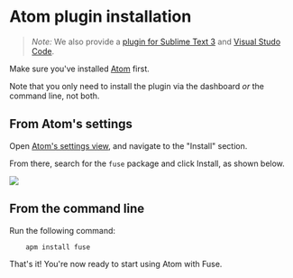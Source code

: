 # Atom plugin installation

<blockquote class="callout-info">

*Note:* We also provide a [plugin for Sublime Text 3](sublime-plugin.md) and [Visual Studo Code](visual-studio-code-plugin.md).

</blockquote>

Make sure you've installed [Atom](https://atom.io/) first.

Note that you only need to install the plugin via the dashboard *or* the command line, not both.

## From Atom's settings

Open [Atom's settings view](http://flight-manual.atom.io/getting-started/sections/atom-basics/#settings-and-preferences), and navigate to the "Install" section.

From there, search for the `fuse` package and click Install, as shown below.

<img class="img-responsive img-rounded" src="../../media/atom-install-fuse-package.png" />

## From the command line

Run the following command:
```s
	apm install fuse
```
That's it! You're now ready to start using Atom with Fuse.
